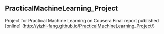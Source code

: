 ## PracticalMachineLearning_Project
Project for Practical Machine Learning on Cousera
Final report published [online] (http://yizhi-fang.github.io/PracticalMachineLearning_Project/)
